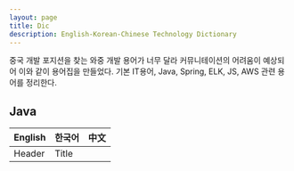 ```yaml
---
layout: page
title: Dic
description: English-Korean-Chinese Technology Dictionary
---
```


중국 개발 포지션을 찾는 와중 개발 용어가 너무 달라 커뮤니테이션의 어려움이 예상되어 이와 같이 용어집을 만들었다.
기본 IT용어, Java, Spring, ELK, JS, AWS 관련 용어를 정리한다.

## Java

| English | 한국어 | 中文 |
| ----------- | ----------- | -----------|
| Header      | Title       |            |
